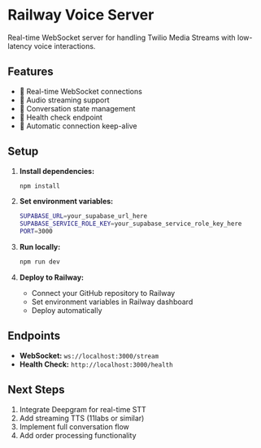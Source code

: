 # Railway Voice Server

Real-time WebSocket server for handling Twilio Media Streams with low-latency voice interactions.

## Features

- 🚀 Real-time WebSocket connections
- 🎤 Audio streaming support
- 💬 Conversation state management
- 🏥 Health check endpoint
- 🔄 Automatic connection keep-alive

## Setup

1. **Install dependencies:**
   ```bash
   npm install
   ```

2. **Set environment variables:**
   ```bash
   SUPABASE_URL=your_supabase_url_here
   SUPABASE_SERVICE_ROLE_KEY=your_supabase_service_role_key_here
   PORT=3000
   ```

3. **Run locally:**
   ```bash
   npm run dev
   ```

4. **Deploy to Railway:**
   - Connect your GitHub repository to Railway
   - Set environment variables in Railway dashboard
   - Deploy automatically

## Endpoints

- **WebSocket:** `ws://localhost:3000/stream`
- **Health Check:** `http://localhost:3000/health`

## Next Steps

1. Integrate Deepgram for real-time STT
2. Add streaming TTS (11labs or similar)
3. Implement full conversation flow
4. Add order processing functionality
